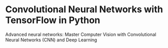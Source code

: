 # Convolutional Neural Networks with TensorFlow in Python
Advanced neural networks: Master Computer Vision with Convolutional Neural Networks (CNN) and Deep Learning
